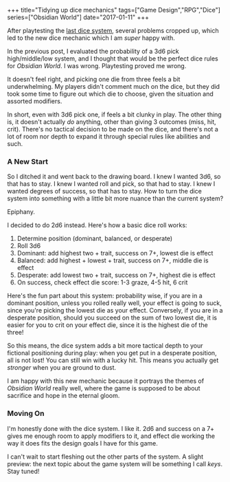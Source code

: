 +++
title="Tidying up dice mechanics"
tags=["Game Design","RPG","Dice"]
series=["Obsidian World"]
date="2017-01-11"
+++

After playtesting the [last dice system](/gaming/probability-check), several problems cropped up, which led to the new dice mechanic which I am _super_ happy with. 

<!--more-->

In the previous post, I evaluated the probability of a 3d6 pick high/middle/low system, and I thought that would be the perfect dice rules for _Obsidian World_. I was wrong. Playtesting proved me wrong.

It doesn't feel right, and picking one die from three feels a bit underwhelming. My players didn't comment much on the dice, but they did took some time to figure out which die to choose, given the situation and assorted modifiers.

In short, even with 3d6 pick one, if feels a bit clunky in play. The other thing is, it doesn't actually _do_ anything, other than giving 3 outcomes (miss, hit, crit). There's no tactical decision to be made on the dice, and there's not a lot of room nor depth to expand it through special rules like abilities and such.

### A New Start

So I ditched it and went back to the drawing board. I knew I wanted 3d6, so that has to stay. I knew I wanted roll and pick, so that had to stay. I knew I wanted degrees of success, so that has to stay. How to turn the dice system into something with a little bit more nuance than the current system?

Epiphany.

I decided to do 2d6 instead. Here's how a basic dice roll works:

1. Determine position (dominant, balanced, or desperate)
2. Roll 3d6
3. Dominant: add highest two + trait, success on 7+, lowest die is effect
4. Balanced: add highest + lowest + trait, success on 7+, middle die is effect
5. Desperate: add lowest two + trait, success on 7+, highest die is effect
6. On success, check effect die score: 1-3 graze, 4-5 hit, 6 crit

Here's the fun part about this system: probability wise, if you are in a dominant position, unless you rolled really well, your effect is going to suck, since you're picking the lowest die as your effect. Conversely, if you are in a desperate position, should you succeed on the sum of two lowest die, it is easier for you to crit on your effect die, since it is the highest die of the three!

So this means, the dice system adds a bit more tactical depth to your fictional positioning during play: when you get put in a desperate position, all is not lost! You can still win with a lucky hit. This means you actually get _stronger_ when you are ground to dust.

I am happy with this new mechanic because it portrays the themes of _Obsidian World_ really well, where the game is supposed to be about sacrifice and hope in the eternal gloom.

### Moving On

I'm honestly done with the dice system. I like it. 2d6 and success on a 7+ gives me enough room to apply modifiers to it, and effect die working the way it does fits the design goals I have for this game.

I can't wait to start fleshing out the other parts of the system. A slight preview: the next topic about the game system will be something I call _keys_. Stay tuned!